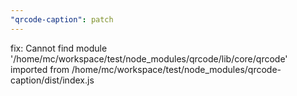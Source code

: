 ```yaml
---
"qrcode-caption": patch
---
```


fix: Cannot find module '/home/mc/workspace/test/node_modules/qrcode/lib/core/qrcode' imported from /home/mc/workspace/test/node_modules/qrcode-caption/dist/index.js
